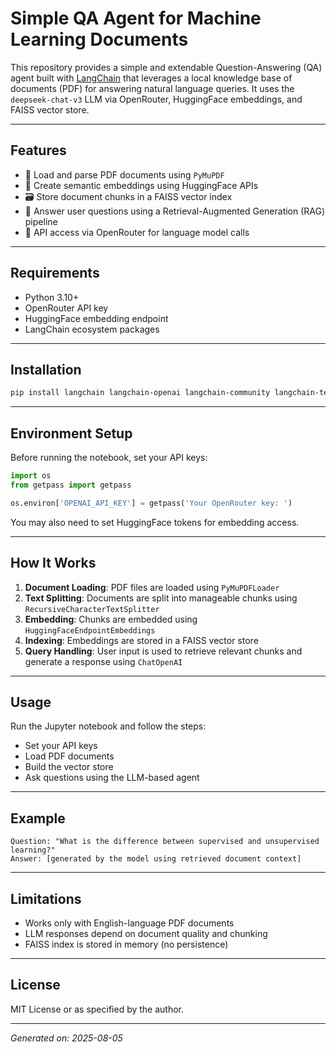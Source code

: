 # Simple QA Agent for Machine Learning Documents

This repository provides a simple and extendable Question-Answering (QA) agent built with [LangChain](https://www.langchain.com/) that leverages a local knowledge base of documents (PDF) for answering natural language queries. It uses the `deepseek-chat-v3` LLM via OpenRouter, HuggingFace embeddings, and FAISS vector store.

---

## Features

- 📄 Load and parse PDF documents using `PyMuPDF`
- 🧠 Create semantic embeddings using HuggingFace APIs
- 🗃️ Store document chunks in a FAISS vector index
- 🤖 Answer user questions using a Retrieval-Augmented Generation (RAG) pipeline
- 🔐 API access via OpenRouter for language model calls

---

## Requirements

- Python 3.10+
- OpenRouter API key
- HuggingFace embedding endpoint
- LangChain ecosystem packages

---

## Installation

```bash
pip install langchain langchain-openai langchain-community langchain-text-splitters             langchain-huggingface faiss-cpu pymupdf
```

---

## Environment Setup

Before running the notebook, set your API keys:

```python
import os
from getpass import getpass

os.environ['OPENAI_API_KEY'] = getpass('Your OpenRouter key: ')
```

You may also need to set HuggingFace tokens for embedding access.

---

## How It Works

1. **Document Loading**: PDF files are loaded using `PyMuPDFLoader`
2. **Text Splitting**: Documents are split into manageable chunks using `RecursiveCharacterTextSplitter`
3. **Embedding**: Chunks are embedded using `HuggingFaceEndpointEmbeddings`
4. **Indexing**: Embeddings are stored in a FAISS vector store
5. **Query Handling**: User input is used to retrieve relevant chunks and generate a response using `ChatOpenAI`

---

## Usage

Run the Jupyter notebook and follow the steps:

- Set your API keys
- Load PDF documents
- Build the vector store
- Ask questions using the LLM-based agent

---

## Example

```
Question: "What is the difference between supervised and unsupervised learning?"
Answer: [generated by the model using retrieved document context]
```

---

## Limitations

- Works only with English-language PDF documents
- LLM responses depend on document quality and chunking
- FAISS index is stored in memory (no persistence)

---

## License

MIT License or as specified by the author.

---

*Generated on: 2025-08-05*
